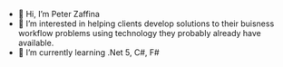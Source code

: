 - 👋 Hi, I’m Peter Zaffina
- :thought_balloon: I’m interested in helping clients develop solutions to their buisness workflow problems using technology they probably already have available.
- 🌱 I’m currently learning .Net 5, C#, F#


<!---
- 📫 How to reach me ...

pdzaffina/pdzaffina is a ✨ special ✨ repository because its `README.md` (this file) appears on your GitHub profile.
You can click the Preview link to take a look at your changes.
--->
